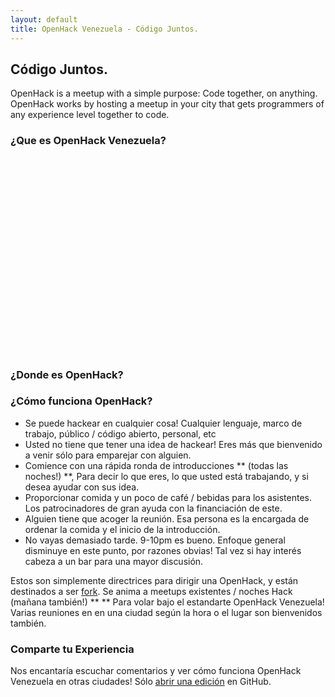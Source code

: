 ```yaml
---
layout: default
title: OpenHack Venezuela - Código Juntos.
---
```


## Código Juntos.

OpenHack is a meetup with a simple purpose: Code together, on anything. OpenHack works by hosting a meetup in your city that gets programmers of any experience level together to code.

### ¿Que es OpenHack Venezuela?

<div class="video-container">
  <object width="560" height="315"><param name="movie" value="http://www.youtube.com/v/bQgbSXBjpz0?version=3&amp;hl=en_US&amp;vq=large"></param><param name="allowFullScreen" value="true"></param><param name="allowscriptaccess" value="always"></param><embed src="http://www.youtube.com/v/bQgbSXBjpz0?version=3&amp;hl=en_US&amp;vq=large" type="application/x-shockwave-flash" width="560" height="315" allowscriptaccess="always" allowfullscreen="true"></embed></object>
</div>

<h3 class="hidden-phone">¿Donde es OpenHack?</h3>
<div id="google_map" class="hidden-phone">
</div>

### ¿Cómo funciona OpenHack?

* Se puede hackear en cualquier cosa! Cualquier lenguaje, marco de trabajo, público / código abierto, personal, etc
* Usted no tiene que tener una idea de hackear! Eres más que bienvenido a venir sólo para emparejar con alguien.
* Comience con una rápida ronda de introducciones ** (todas las noches!) **, Para decir lo que eres, lo que usted está trabajando, y si desea ayudar con sus idea.
* Proporcionar comida y un poco de café / bebidas para los asistentes. Los patrocinadores de gran ayuda con la financiación de este.
* Alguien tiene que acoger la reunión. Esa persona es la encargada de ordenar la comida y el inicio de la introducción.
* No vayas demasiado tarde. 9-10pm es bueno. Enfoque general disminuye en este punto, por razones obvias! Tal vez si hay interés cabeza a un bar para una mayor discusión.

Estos son simplemente directrices para dirigir una OpenHack, y están destinados a ser [fork](https://github.com/OpenHackVE/openhackve.github.com). Se anima a meetups existentes / noches Hack (mañana también!) ** ** Para volar bajo el estandarte OpenHack Venezuela! Varias reuniones en en una ciudad según la hora o el lugar son bienvenidos también.

### Comparte tu Experiencia

Nos encantaría escuchar comentarios y ver cómo funciona OpenHack Venezuela en otras ciudades! Sólo [abrir una edición](https://github.com/openhack/openhack.github.com/issues) en GitHub.
